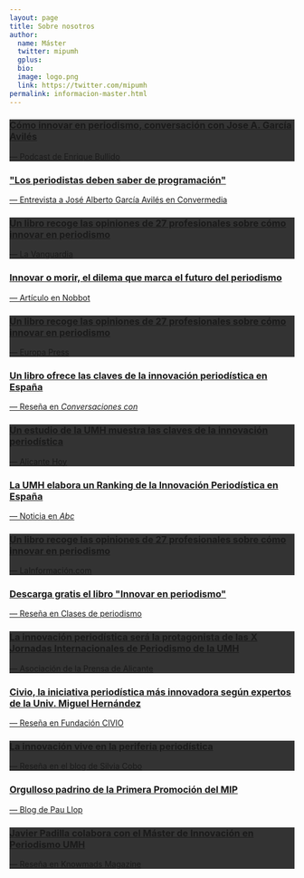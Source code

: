 ```yaml
---
layout: page
title: Sobre nosotros
author:
  name: Máster
  twitter: mipumh
  gplus:  
  bio: 
  image: logo.png
  link: https://twitter.com/mipumh
permalink: informacion-master.html
---
```

<div class="card card-inverse" style="background-color: #333; border-color: #333;">
  <a href="http://enriquebullido.com/como-innovar-en-periodismo-entrevista-a-jose-a-garcia-aviles/" target="_blank" style="hover: 15px;">
    <div class="card-block">
    <h3 class="card-title">Cómo innovar en periodismo, conversación con Jose A. García Avilés
</h3>
    <p class="card-text">— Podcast de Enrique Bullido</p>
    </div>
  </a>
</div>

<div class="card">
  <a href="http://convermedia.pe/2016/11/17/entrevista-los-periodistas-deben-saber-de-programacion/" target="_blank" style="hover: 15px;">
    <div class="card-block">
    <h3 class="card-title">"Los periodistas deben saber de programación"</h3>
    <p class="card-text">— Entrevista a José Alberto García Avilés en Convermedia</p>
    </div>
  </a>
</div>

<div class="card card-inverse" style="background-color: #333; border-color: #333;">
  <a href="http://www.lavanguardia.com/vida/20161029/411424569226/un-libro-recoge-las-opiniones-de-27-profesionales-sobre-como-innovar-en-periodismo.html" target="_blank" style="hover: 15px;">
    <div class="card-block">
    <h3 class="card-title">Un libro recoge las opiniones de 27 profesionales sobre cómo innovar en periodismo</h3>
    <p class="card-text">— La Vanguardia</p>
    </div>
  </a>
</div>

<div class="card">
  <a href="http://www.nobbot.com/media/periodismo-innovacion/" target="_blank" style="hover: 15px;">
    <div class="card-block">
    <h3 class="card-title">Innovar o morir, el dilema que marca el futuro del periodismo</h3>
    <p class="card-text">— Artículo en Nobbot</p>
    </div>
  </a>
</div>

<div class="card card-inverse" style="background-color: #333; border-color: #333;">
  <a href="http://www.europapress.es/nacional/noticia-libro-recoge-opiniones-27-profesionales-innovar-periodismo-20161029121608.html" target="_blank" style="hover: 15px;">
    <div class="card-block">
    <h3 class="card-title">Un libro recoge las opiniones de 27 profesionales sobre cómo innovar en periodismo</h3>
    <p class="card-text">— Europa Press</p>
    </div>
  </a>
</div>

<div class="card">
  <a href="http://conversacionescon.es/libro-como-innovar-periodismo/" target="_blank" style="hover: 15px;">
    <div class="card-block">
    <h3 class="card-title">Un libro ofrece las claves de la innovación periodística en España</h3>
    <p class="card-text">— Reseña en <i>Conversaciones con</i></p>
    </div>
  </a>
</div>

<div class="card card-inverse" style="background-color: #333; border-color: #333;">
  <a href="http://alicantehoy.es/2016/10/27/estudio-la-umh-muestra-las-claves-la-innovacion-periodistica/" target="_blank" style="hover: 15px;">
    <div class="card-block">
    <h3 class="card-title">Un estudio de la UMH muestra las claves de la innovación periodística</h3>
    <p class="card-text">— Alicante Hoy</p>
    </div>
  </a>
</div>

<div class="card">
  <a href="http://www.abc.es/local-alicante/20141204/abci-innovacion-periodistica-201412041709.html" target="_blank" style="hover: 15px;">
    <div class="card-block">
    <h3 class="card-title">La UMH elabora un Ranking de la Innovación Periodística en España</h3>
    <p class="card-text">— Noticia en <i>Abc</i></p>
    </div>
  </a>
</div>

<div class="card card-inverse" style="background-color: #333; border-color: #333;">
  <a href="http://www.lainformacion.com/economia-negocios-y-finanzas/medios-de-difusion/periodicos-y-revistas/recoge-opiniones-profesionales-innovar-periodismo_0_967103557.html" target="_blank" style="hover: 15px;">
    <div class="card-block">
    <h3 class="card-title">Un libro recoge las opiniones de 27 profesionales sobre cómo innovar en periodismo</h3>
    <p class="card-text">— LaInformación.com</p>
    </div>
  </a>
</div>

<div class="card">
  <a href="http://www.abc.es/local-alicante/20141204/abci-innovacion-periodistica-201412041709.html" target="_blank" style="hover: 15px;">
    <div class="card-block">
    <h3 class="card-title">Descarga gratis el libro "Innovar en periodismo"</h3>
    <p class="card-text">— Reseña en Clases de periodismo</p>
    </div>
  </a>
</div>

<div class="card card-inverse" style="background-color: #333; border-color: #333;">
  <a href="http://asociacionprensaalicante.es/index.php/noticias-apa/301-la-innovacion-periodistica-sera-la-protagonista-de-las-decimas-jornadas-internacionales-de-periodismo-de-la-umh" target="_blank" style="hover: 15px;">
    <div class="card-block">
    <h3 class="card-title">La innovación periodística será la protagonista de las X Jornadas Internacionales de Periodismo de la UMH</h3>
    <p class="card-text">— Asociación de la Prensa de Alicante</p>
    </div>
  </a>
</div>

<div class="card">
  <a href="http://silviacobo.com/la-innovacion-vive-en-la-periferia-periodistica/" target="_blank" style="hover: 15px;">
    <div class="card-block">
    <h3 class="card-title">Civio, la iniciativa periodística más innovadora según expertos de la Univ. Miguel Hernández</h3>
    <p class="card-text">— Reseña en Fundación CIVIO</p>
    </div>
  </a>
</div>

<div class="card card-inverse" style="background-color: #333; border-color: #333;">
  <a href="http://asociacionprensaalicante.es/index.php/noticias-apa/301-la-innovacion-periodistica-sera-la-protagonista-de-las-decimas-jornadas-internacionales-de-periodismo-de-la-umh" target="_blank" style="hover: 15px;">
    <div class="card-block">
    <h3 class="card-title">La innovación vive en la periferia periodística
</h3>
    <p class="card-text">— Reseña en el blog de Silvia Cobo</p>
    </div>
  </a>
</div>

<div class="card">
  <a href="http://www.paullop.es/2014/10/21/orgulloso-padrino-de-la-promocion-del-mip/" target="_blank" style="hover: 15px;">
    <div class="card-block">
    <h3 class="card-title">Orgulloso padrino de la Primera Promoción del MIP</h3>
    <p class="card-text">— Blog de Pau Llop</p>
    </div>
  </a>
</div>

<div class="card card-inverse" style="background-color: #333; border-color: #333;">
  <a href=" http://knowmadsmagazine.com/knowmads/javier-padilla-innovacion-periodismo-4183" target="_blank" style="hover: 15px;">
    <div class="card-block">
    <h3 class="card-title">Javier Padilla colabora con el Máster de Innovación en Periodismo UMH
</h3>
    <p class="card-text">— Reseña en Knowmads Magazine</p>
    </div>
  </a>
</div>